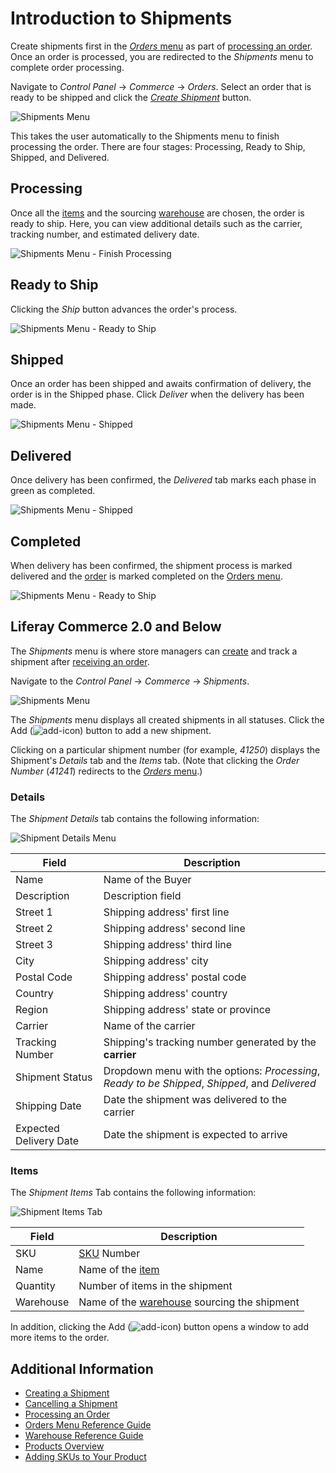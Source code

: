 # Introduction to Shipments

Create shipments first in the [_Orders_ menu](../orders/orders-menu-reference-guide.md) as part of [processing an order](../orders/processing-an-order.md). Once an order is processed, you are redirected to the _Shipments_ menu to complete order processing.

Navigate to _Control Panel_ → _Commerce_ → _Orders_. Select an order that is ready to be shipped and click the [_Create Shipment_](./creating-a-shipment.md) button.

![Shipments Menu](./introduction-to-shipments/images/04.png)

This takes the user automatically to the Shipments menu to finish processing the order. There are four stages: Processing, Ready to Ship, Shipped, and Delivered.

## Processing

Once all the [items](../../managing-a-catalog/creating-and-managing-products/products/products-overview.md) and the sourcing [warehouse](../../managing-a-catalog/managing-inventory/warehouse-reference-guide.md) are chosen, the order is ready to ship. Here, you can view additional details such as the carrier, tracking number, and estimated delivery date.

![Shipments Menu - Finish Processing](./introduction-to-shipments/images/05.png)

## Ready to Ship

 Clicking the _Ship_ button advances the order's process.

![Shipments Menu - Ready to Ship](./introduction-to-shipments/images/06.png)

## Shipped

Once an order has been shipped and awaits confirmation of delivery, the order is in the Shipped phase. Click _Deliver_ when the delivery has been made.

![Shipments Menu - Shipped](./introduction-to-shipments/images/08.png)

## Delivered

Once delivery has been confirmed, the _Delivered_ tab marks each phase in green as completed.

![Shipments Menu - Shipped](./introduction-to-shipments/images/09.png)

## Completed

When delivery has been confirmed, the shipment process is marked delivered and the [order](../orders/processing-an-order.md) is marked completed on the [Orders menu](../orders/orders-menu-reference-guide.md).

![Shipments Menu - Ready to Ship](./introduction-to-shipments/images/07.png)

## Liferay Commerce 2.0 and Below

The _Shipments_ menu is where store managers can [create](./creating-a-shipment.md) and track a shipment after [receiving an order](../orders/processing-an-order.md#commerce-2-0-and-below).

<!--- Waiting to hear back whether the above link is formatted correctly using the "#" after the ".md".
-->

Navigate to the _Control Panel_ → _Commerce_ → _Shipments_.

![Shipments Menu](./introduction-to-shipments/images/01.png)

The _Shipments_ menu displays all created shipments in all statuses. Click the Add (![add-icon](../../images/icon-add.png)) button to add a new shipment.

Clicking on a particular shipment number (for example, _41250_) displays the Shipment's _Details_ tab and the _Items_ tab. (Note that clicking the _Order Number_ (_41241_) redirects to the [_Orders_ menu](../orders/orders-menu-reference-guide.md).)

### Details

The _Shipment Details_ tab contains the following information:

![Shipment Details Menu](./introduction-to-shipments/images/02.png)

| Field | Description |
| --- | --- |
| Name | Name of the Buyer |
| Description | Description field |
| Street 1 | Shipping address' first line |
| Street 2 | Shipping address' second line |
| Street 3 | Shipping address' third line |
| City | Shipping address' city |
| Postal Code | Shipping address' postal code |
| Country | Shipping address' country |
| Region | Shipping address' state or province |
| Carrier | Name of the carrier |
| Tracking Number | Shipping's tracking number generated by the **carrier** |
| Shipment Status | Dropdown menu with the options: _Processing_, _Ready to be Shipped_, _Shipped_, and _Delivered_  |
| Shipping Date | Date the shipment was delivered to the carrier  |
| Expected Delivery Date | Date the shipment is expected to arrive  |

### Items

The _Shipment Items_ Tab contains the following information:

![Shipment Items Tab](./introduction-to-shipments/images/03.png)

| Field | Description |
| --- | --- |
| SKU | [SKU](../../managing-a-catalog/creating-and-managing-products/products/adding-skus-to-your-products.md) Number |
| Name | Name of the [item](../../managing-a-catalog/creating-and-managing-products/products/products-overview.md) |
| Quantity | Number of items in the shipment |
| Warehouse | Name of the [warehouse](../../managing-a-catalog/managing-inventory/warehouse-reference-guide.md) sourcing the shipment |

In addition, clicking the Add (![add-icon](../../images/icon-add.png)) button opens a window to add more items to the order.

## Additional Information

* [Creating a Shipment](./creating-a-shipment.md)
* [Cancelling a Shipment](./cancelling-a-shipment.md)
* [Processing an Order](../orders/processing-an-order.md)
* [Orders Menu Reference Guide](../orders/orders-menu-reference-guide.md)
* [Warehouse Reference Guide](../../managing-a-catalog/managing-inventory/warehouse-reference-guide.md)
* [Products Overview](../../managing-a-catalog/creating-and-managing-products/products/products-overview.md)
* [Adding SKUs to Your Product](../../managing-a-catalog/creating-and-managing-products/products/adding-skus-to-your-products.md)